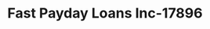 ---
f_zip-code: 85381
f_state-code: AZ
title: Fast Payday Loans Inc-17896
f_phone: 623-487-4287
f_city-only: Peoria
f_address: 7518 W Thunderbird Rd Peoria
f_location-unique-id: '17896'
slug: fast-payday-loans-inc-17896
updated-on: '2024-05-30T13:46:58.046Z'
created-on: '2024-05-30T13:36:59.803Z'
published-on: '2024-05-30T13:54:32.469Z'
f_city-state: cms/city/peoria-az.md
f_company: cms/company/fast-payday-loans-inc.md
f_state: cms/state/arizona.md
layout: '[payday-loan].html'
tags: payday-loan
---